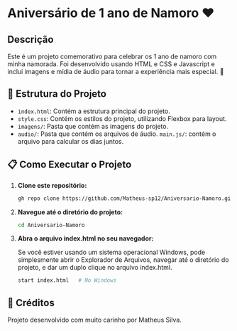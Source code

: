 # Aniversário de 1 ano de Namoro ❤️

## Descrição
Este é um projeto comemorativo para celebrar os 1 ano de namoro com minha namorada. Foi desenvolvido usando HTML e CSS e Javascript e inclui imagens e mídia de áudio para tornar a experiência mais especial. 🎉


## 📂 Estrutura do Projeto
- `index.html`: Contém a estrutura principal do projeto.
- `style.css`: Contém os estilos do projeto, utilizando Flexbox para layout.
- `imagens/`: Pasta que contém as imagens do projeto.
- `audio/`: Pasta que contém os arquivos de áudio.
 `main.js/`: contém o arquivo para calcular os dias juntos.


## 📋 Como Executar o Projeto
1. **Clone este repositório:**
   ```bash
   gh repo clone https://github.com/Matheus-sp12/Aniversario-Namoro.git
2. **Navegue até o diretório do projeto:**
   ```bash
   cd Aniversario-Namoro
3. **Abra o arquivo index.html no seu navegador:**

    Se você estiver usando um sistema operacional Windows, pode simplesmente abrir o Explorador de Arquivos, navegar até o diretório do projeto, e dar um duplo clique no arquivo index.html.
   ```bash
   start index.html   # No Windows


## 🎨 Créditos
Projeto desenvolvido com muito carinho por Matheus Silva.



